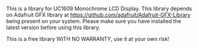 This is a library for UC1609 Monochrome LCD Display. This library depends on Adafruit GFX library at https://github.com/adafruit/Adafruit-GFX-Library being present on your system. Please make sure you have installed the latest version before using this library.

This is a free library WITH NO WARRANTY, use it at your own risk!
